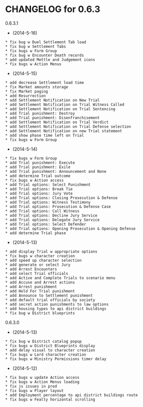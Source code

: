    CHANGELOG for 0.6.3
   ===================

   0.6.3.1

   * (2014-5-16)

    * fix bug w Duel Settlement Tab load
    * fix bug w Settlement Tabs
    * fix bugs w Form Group
    * fix bug w Encounter Death records
    * add updated Mettle and Judgement icons
    * fix bugs w Action Menus

   * (2014-5-15)

    * add decrease Settlement load time
    * fix Market amounts storage
    * fix Market paging
    * add Resurrection
    * add Settlement Notification on New Trial
    * add Settlement Notification on Trial Witness Called
    * add Settlement Notification on Trial Sentencing
    * add Trial punishment: Destroy
    * add Trial punishment: Disenfranchisement
    * add Settlement Notification on Trial Verdict
    * add Settlement Notification on Trial Defense selection
    * add Settlement Notification on new Trial statement
    * add show phase time left on Trial
    * fix bugs w Form Group

   * (2014-5-14)

    * fix bugs w Form Group
    * add Trial punishment: Execute
    * add Trial punishment: Exile
    * add Trial punishment: Announcement and None
    * add determine Trial outcome
    * fix bugs w Action access
    * add Trial options: Select Punishment
    * add Trial options: Break Tie
    * add Trial options: Jury Vote
    * add Trial options: Closing Prosecution & Defense
    * add Trial options: Witness Testimony
    * add Trial options: Prosecution & Defense Case
    * add Trial options: Call Witness
    * add Trial options: Decline Jury Service
    * add Trial options: Delegate Jury Service
    * add Trial options: Select Defender
    * add Trial options: Opening Prosecution & Opening Defense
    * add determine Trial phase

   * (2014-5-13)

    * add display Trial w appropriate options
    * fix bugs w character creation
    * add speed up character selection
    * add generate or select Jury
    * add Arrest Encounters
    * add select Trial officials
    * add Active and Complete Trials to scenario menu
    * add Accuse and Arrest actions
    * add Arrest punishment
    * add Hold For Trial punishment
    * add Announce to Settlement punishment
    * add default trial officials by society
    * add secret action punishments to law options
    * add housing types to api district buildings
    * fix bug w District blueprints

   0.6.3.0

   * (2014-5-13)

    * fix bug w District catalog popup
    * fix bugs w District Blueprints display
    * add delay visual to character creation
    * fix bugs w Lord character creation
    * fix bugs w Ministry Permissions timer delay

   * (2014-5-12)

    * fix bugs w update Action access
    * fix bugs w Action Menus loading
    * fix js issues in prod
    * fix bugs w Player layout
    * add Employment percentage to api district buildings route
    * fix bugs w Fealty horizontal scrolling
